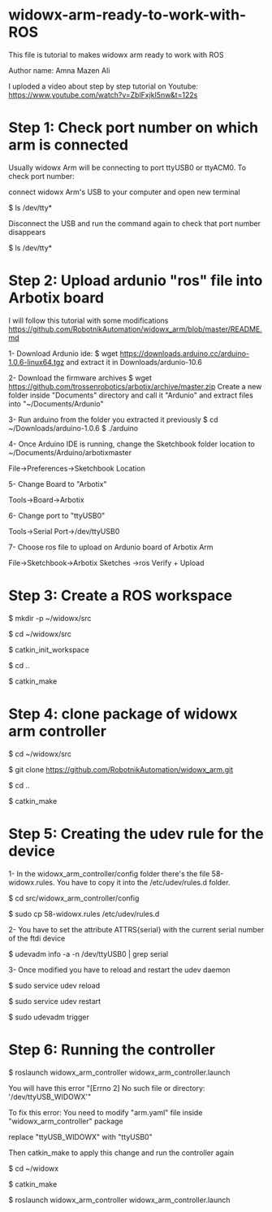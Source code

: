 # widowx-arm-ready-to-work-with-ROS
This file is tutorial to makes widowx arm ready to work with ROS


Author name: Amna Mazen Ali

I uploded a video about step by step tutorial on Youtube:
https://www.youtube.com/watch?v=ZblFxjkI5nw&t=122s



# Step 1: Check port number on which arm is connected
 Usually widowx Arm will be connecting to port ttyUSB0 or ttyACM0. To check port number:

connect  widowx Arm's USB to your computer and open new terminal
 
$ ls /dev/tty*



Disconnect the USB and run the command again to check that port number disappears

$ ls /dev/tty*


# Step 2: Upload ardunio "ros" file into Arbotix board

 I will follow this tutorial with some modifications
 https://github.com/RobotnikAutomation/widowx_arm/blob/master/README.md

1- Download Ardunio ide:
$ wget https://downloads.arduino.cc/arduino-1.0.6-linux64.tgz
and extract it in Downloads/ardunio-10.6

2- Download the firmware archives
$ wget https://github.com/trossenrobotics/arbotix/archive/master.zip
Create a new folder inside "Documents" directory and call it "Ardunio"
and extract files into "~/Documents/Ardunio"

3- Run arduino from the folder you extracted it previously
$ cd ~/Downloads/arduino-1.0.6
$ ./arduino

4- Once Arduino IDE is running, change the Sketchbook folder location to
~/Documents/Arduino/arbotixmaster

File->Preferences->Sketchbook Location

5- Change Board to "Arbotix"

Tools->Board->Arbotix

6- Change port to "ttyUSB0"

Tools->Serial Port->/dev/ttyUSB0

7- Choose ros file to upload on Ardunio board of Arbotix Arm

File->Sketchbook->Arbotix Sketches ->ros
Verify + Upload

# Step 3: Create a ROS workspace

$ mkdir -p ~/widowx/src

$ cd ~/widowx/src

$ catkin_init_workspace

$ cd ..

$ catkin_make


# Step 4: clone package of widowx arm controller
$ cd ~/widowx/src

$ git clone https://github.com/RobotnikAutomation/widowx_arm.git

$ cd ..

$ catkin_make


# Step 5: Creating the udev rule for the device
1- In the widowx_arm_controller/config folder there's the file 58-widowx.rules.
 You have to copy it into the /etc/udev/rules.d folder.

 $ cd src/widowx_arm_controller/config
 
 $ sudo cp 58-widowx.rules /etc/udev/rules.d

2- You have to set the attribute ATTRS{serial} with the current serial number
of the ftdi device

$ udevadm info -a -n /dev/ttyUSB0 | grep serial

3- Once modified you have to reload and restart the udev daemon

$ sudo service udev reload

$ sudo service udev restart

$ sudo udevadm trigger


# Step 6: Running the controller
$ roslaunch widowx_arm_controller widowx_arm_controller.launch

You will have this error
"[Errno 2] No such file or directory: '/dev/ttyUSB_WIDOWX'"

 To fix this error: You need to modify "arm.yaml" file inside "widowx_arm_controller" package

 replace "ttyUSB_WIDOWX" with "ttyUSB0"

 Then catkin_make to apply this change and run the controller again

 $ cd ~/widowx
 
 $ catkin_make
 
 $ roslaunch widowx_arm_controller widowx_arm_controller.launch

